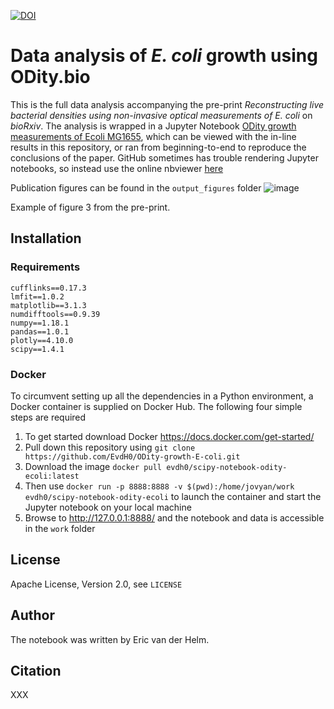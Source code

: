 [![DOI](https://zenodo.org/badge/376319956.svg)](https://zenodo.org/badge/latestdoi/376319956)

# Data analysis of _E. coli_ growth using ODity.bio
This is the full data analysis accompanying the pre-print _Reconstructing live bacterial densities using non-invasive optical measurements of E. coli_ on _bioRxiv_.
The analysis is wrapped in a Jupyter Notebook [ODity growth measurements of Ecoli MG1655](https://nbviewer.jupyter.org/github/EvdH0/ODity-growth-E-coli/raw/main/ODity%20growth%20measurements%20of%20Ecoli%20MG1655.ipynb?flush_cache=true), which can be viewed with the in-line results in this repository, or ran from beginning-to-end to reproduce the conclusions of the paper. 
GitHub sometimes has trouble rendering Jupyter notebooks, so instead use the online nbviewer [here](https://nbviewer.jupyter.org/github/EvdH0/ODity-growth-E-coli/raw/main/ODity%20growth%20measurements%20of%20Ecoli%20MG1655.ipynb?flush_cache=true)


Publication figures can be found in the `output_figures` folder
![image](https://user-images.githubusercontent.com/5472957/121781615-eb245000-cba5-11eb-9a89-e207b48d370a.png)




Example of figure 3 from the pre-print.

## Installation
### Requirements
```
cufflinks==0.17.3
lmfit==1.0.2
matplotlib==3.1.3
numdifftools==0.9.39
numpy==1.18.1
pandas==1.0.1
plotly==4.10.0
scipy==1.4.1
```

### Docker
To circumvent setting up all the dependencies in a Python environment, a Docker container is supplied on Docker Hub. The following four simple steps are required

1.	To get started download Docker https://docs.docker.com/get-started/
2.	Pull down this repository using `git clone https://github.com/EvdH0/ODity-growth-E-coli.git`
3.	Download the image `docker pull evdh0/scipy-notebook-odity-ecoli:latest`
4.	Then use `docker run -p 8888:8888 -v $(pwd):/home/jovyan/work evdh0/scipy-notebook-odity-ecoli` to launch the container and start the Jupyter notebook on your local machine
5.	Browse to http://127.0.0.1:8888/ and the notebook and data is accessible in the `work` folder



## License
Apache License, Version 2.0, see `LICENSE`

## Author
The notebook was written by Eric van der Helm.

## Citation
XXX 

